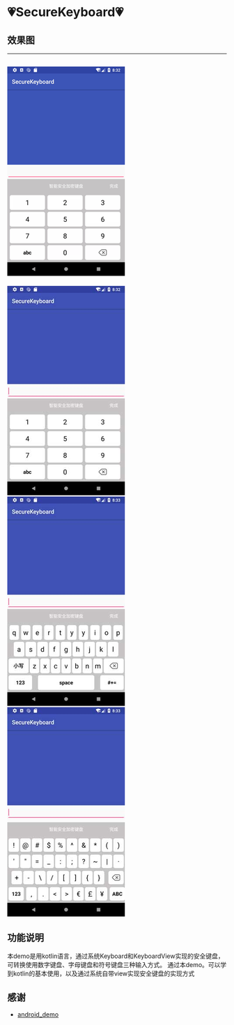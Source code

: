 :heartpulse:SecureKeyboard:heartpulse:
============

## 效果图
-----
![capture](https://github.com/zongkaili/SecureKeyboard/blob/master/capture/capture.gif?raw=true)
-----
![capture1](https://github.com/zongkaili/SecureKeyboard/blob/master/capture/capture1.jpg?raw=true)
![capture2](https://github.com/zongkaili/SecureKeyboard/blob/master/capture/capture2.jpg?raw=true)
![capture3](https://github.com/zongkaili/SecureKeyboard/blob/master/capture/capture3.jpg?raw=true)

## 功能说明
 本demo是用kotlin语言，通过系统Keyboard和KeyboardView实现的安全键盘，可转换使用数字键盘、字母键盘和符号键盘三种输入方式。
 通过本demo。可以学到kotlin的基本使用，以及通过系统自带view实现安全键盘的实现方式

## 感谢

 - [android_demo](https://github.com/r17171709/android_demo)
